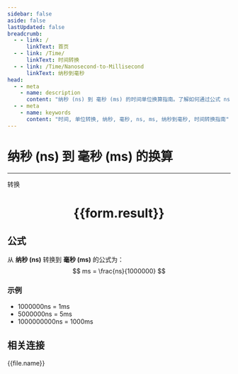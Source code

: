 ```yaml
---
sidebar: false
aside: false
lastUpdated: false
breadcrumb:
  - - link: /
      linkText: 首页
  - - link: /Time/
      linkText: 时间转换
  - - link: /Time/Nanosecond-to-Millisecond
      linkText: 纳秒到毫秒
head:
  - - meta
    - name: description
      content: "纳秒 (ns) 到 毫秒 (ms) 的时间单位换算指南。了解如何通过公式 ns ÷ 1,000,000 转换为毫秒。"
  - - meta
    - name: keywords
      content: "时间, 单位转换, 纳秒, 毫秒, ns, ms, 纳秒到毫秒, 时间转换指南"
---
```

# 纳秒 (ns) 到 毫秒 (ms) 的换算

---
<script setup>
import { onMounted, reactive, inject, ref } from 'vue'
import { NButton,NForm ,NFormItem,NInput,NInputNumber,NSelect,NCard,useMessage,NGrid ,NGi  } from 'naive-ui'
import { defineClientComponent } from 'vitepress'
import { Time } from '../../files';

const convert = inject('convert')

const form = reactive({
  number: null,
  result: '',
})

const convertHandler = () => {
  if (form.number !== null && !isNaN(form.number)) {
    const convertedValue = parseFloat(form.number) / 1000000
    form.result = `${form.number}ns = ${convertedValue.toFixed(6)}ms`
  } else {
    form.result = '请输入有效的数值。'
  }
}
</script>

<n-form size="large" :model="form">
  <n-form-item label="纳秒 (ns)">
    <n-input-number v-model:value="form.number" placeholder="输入纳秒" style="width: 100%" />
  </n-form-item>
  <n-form-item>
    <n-button type="primary" @click="convertHandler" block>转换</n-button>
  </n-form-item>
</n-form>

<n-card  embedded :bordered="false" hoverable>
  <div  style="text-align:center">
    <h1>{{form.result}}</h1>
  </div>
</n-card>

## 公式

从 **纳秒 (ns)** 转换到 **毫秒 (ms)** 的公式为：
$$ ms = \frac{ns}{1000000} $$

### 示例
- 1000000ns = 1ms
- 5000000ns = 5ms
- 1000000000ns = 1000ms
## 相关连接
<n-grid x-gap="12" :cols="4">
  <n-gi v-for="(file, index) in Time" :key="index">
    <n-button
      text
      tag="a"
      :href="file.path"
      type="primary"
    >
      {{file.name}}
    </n-button>
  </n-gi>
</n-grid>